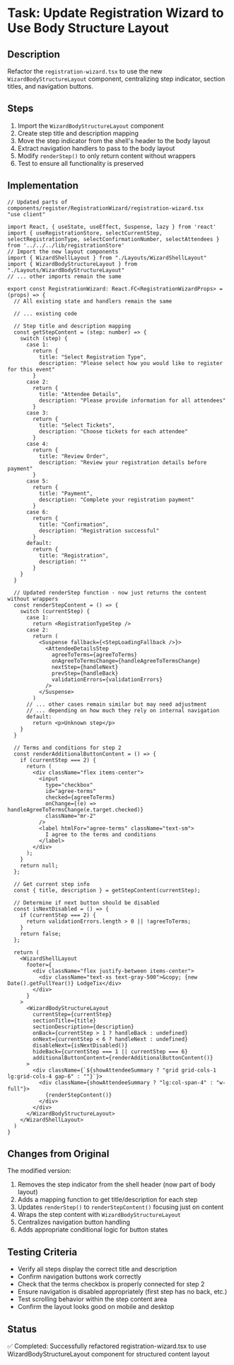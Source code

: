 # Task: Update Registration Wizard to Use Body Structure Layout

## Description
Refactor the `registration-wizard.tsx` to use the new `WizardBodyStructureLayout` component, centralizing step indicator, section titles, and navigation buttons.

## Steps
1. Import the `WizardBodyStructureLayout` component
2. Create step title and description mapping
3. Move the step indicator from the shell's header to the body layout
4. Extract navigation handlers to pass to the body layout
5. Modify `renderStep()` to only return content without wrappers
6. Test to ensure all functionality is preserved

## Implementation

```tsx
// Updated parts of components/register/RegistrationWizard/registration-wizard.tsx
"use client"

import React, { useState, useEffect, Suspense, lazy } from 'react'
import { useRegistrationStore, selectCurrentStep, selectRegistrationType, selectConfirmationNumber, selectAttendees } from '../../../lib/registrationStore'
// Import the new layout components
import { WizardShellLayout } from "./Layouts/WizardShellLayout"
import { WizardBodyStructureLayout } from "./Layouts/WizardBodyStructureLayout"
// ... other imports remain the same

export const RegistrationWizard: React.FC<RegistrationWizardProps> = (props) => {
  // All existing state and handlers remain the same
  
  // ... existing code

  // Step title and description mapping
  const getStepContent = (step: number) => {
    switch (step) {
      case 1:
        return {
          title: "Select Registration Type",
          description: "Please select how you would like to register for this event"
        }
      case 2:
        return {
          title: "Attendee Details",
          description: "Please provide information for all attendees"
        }
      case 3:
        return {
          title: "Select Tickets",
          description: "Choose tickets for each attendee"
        }
      case 4:
        return {
          title: "Review Order",
          description: "Review your registration details before payment"
        }
      case 5:
        return {
          title: "Payment",
          description: "Complete your registration payment"
        }
      case 6:
        return {
          title: "Confirmation",
          description: "Registration successful"
        }
      default:
        return {
          title: "Registration",
          description: ""
        }
    }
  }

  // Updated renderStep function - now just returns the content without wrappers
  const renderStepContent = () => {
    switch (currentStep) {
      case 1:
        return <RegistrationTypeStep />
      case 2:
        return (
          <Suspense fallback={<StepLoadingFallback />}>
            <AttendeeDetailsStep
              agreeToTerms={agreeToTerms}
              onAgreeToTermsChange={handleAgreeToTermsChange}
              nextStep={handleNext}
              prevStep={handleBack}
              validationErrors={validationErrors}
            />
          </Suspense>
        )
      // ... other cases remain similar but may need adjustment
      // ... depending on how much they rely on internal navigation
      default:
        return <p>Unknown step</p>
    }
  }

  // Terms and conditions for step 2
  const renderAdditionalButtonContent = () => {
    if (currentStep === 2) {
      return (
        <div className="flex items-center">
          <input
            type="checkbox"
            id="agree-terms"
            checked={agreeToTerms}
            onChange={(e) => handleAgreeToTermsChange(e.target.checked)}
            className="mr-2"
          />
          <label htmlFor="agree-terms" className="text-sm">
            I agree to the terms and conditions
          </label>
        </div>
      );
    }
    return null;
  };

  // Get current step info
  const { title, description } = getStepContent(currentStep);
  
  // Determine if next button should be disabled
  const isNextDisabled = () => {
    if (currentStep === 2) {
      return validationErrors.length > 0 || !agreeToTerms;
    }
    return false;
  };

  return (
    <WizardShellLayout
      footer={
        <div className="flex justify-between items-center">
          <div className="text-xs text-gray-500">&copy; {new Date().getFullYear()} LodgeTix</div>
        </div>
      }
    >
      <WizardBodyStructureLayout
        currentStep={currentStep}
        sectionTitle={title}
        sectionDescription={description}
        onBack={currentStep > 1 ? handleBack : undefined}
        onNext={currentStep < 6 ? handleNext : undefined}
        disableNext={isNextDisabled()}
        hideBack={currentStep === 1 || currentStep === 6}
        additionalButtonContent={renderAdditionalButtonContent()}
      >
        <div className={`${showAttendeeSummary ? "grid grid-cols-1 lg:grid-cols-4 gap-6" : ""}`}>
          <div className={showAttendeeSummary ? "lg:col-span-4" : "w-full"}>
            {renderStepContent()}
          </div>
        </div>
      </WizardBodyStructureLayout>
    </WizardShellLayout>
  )
}
```

## Changes from Original
The modified version:
1. Removes the step indicator from the shell header (now part of body layout)
2. Adds a mapping function to get title/description for each step
3. Updates `renderStep()` to `renderStepContent()` focusing just on content
4. Wraps the step content with `WizardBodyStructureLayout`
5. Centralizes navigation button handling
6. Adds appropriate conditional logic for button states

## Testing Criteria
- Verify all steps display the correct title and description
- Confirm navigation buttons work correctly
- Check that the terms checkbox is properly connected for step 2
- Ensure navigation is disabled appropriately (first step has no back, etc.)
- Test scrolling behavior within the step content area
- Confirm the layout looks good on mobile and desktop 

## Status
✅ Completed: Successfully refactored registration-wizard.tsx to use WizardBodyStructureLayout component for structured content layout 